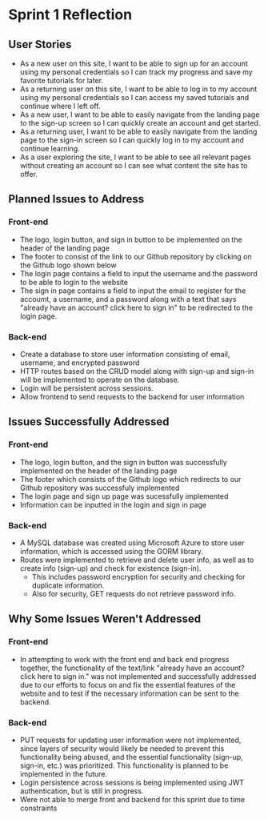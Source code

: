 # Sprint 1 Reflection

## User Stories

-  As a new user on this site, I want to be able to sign up for an account using my personal credentials so I can track my progress and save my favorite tutorials for later.
-  As a returning user on this site, I want to be able to log in to my account using my personal credentials so I can access my saved tutorials and continue where I left off.
- As a new user, I want to be able to easily navigate from the landing page to the sign-up screen so I can quickly create an account and get started.
- As a returning user, I want to be able to easily navigate from the landing page to the sign-in screen so I can quickly log in to my account and continue learning.
- As a user exploring the site, I want to be able to see all relevant pages without creating an account so I can see what content the site has to offer.

## Planned Issues to Address
### Front-end 
- The logo, login button, and sign in button to be implemented on the header of the landing page
- The footer to consist of the link to our Github repository by clicking on the Github logo shown below 
- The login page contains a field to input the username and the password to be able to login to the website
- The sign in page contains a field to input the email to register for the accoumt, a username, and a password
  along with a text that says "already have an account? click here to sign in" to be redirected to the login page.
### Back-end
- Create a database to store user information consisting of email, username, and encrypted password
- HTTP routes based on the CRUD model along with sign-up and sign-in will be implemented to operate on the database.
- Login will be persistent across sessions.
- Allow frontend to send requests to the backend for user information

## Issues Successfully Addressed
### Front-end
- The logo, login button, and the sign in button was successfully implemented on the header of the landing page
- The footer which consists of the Github logo which redirects to our Github repository was successfuly implemented
- The login page and sign up page was sucessfully implemented 
- Information can be inputted in the login and sign in page 
### Back-end
- A MySQL database was created using Microsoft Azure to store user information, which is accessed using the GORM library.
- Routes were implemented to retrieve and delete user info, as well as to create info (sign-up) and check for existence (sign-in).
  - This includes password encryption for security and checking for duplicate information.
  - Also for security, GET requests do not retrieve password info.

## Why Some Issues Weren't Addressed
### Front-end
- In attempting to work with the front end and back end progress together, the functionality of the text/link 
"already have an account? click here to sign in." was not implemented and successfully addressed due to our efforts to focus on and fix the essential features of the website and to test if the necessary information
can be sent to the backend. 
### Back-end
- PUT requests for updating user information were not implemented, since layers of security would likely be needed to prevent this functionality being abused, and the essential functionality (sign-up, sign-in, etc.) was prioritized. This functionality is planned to be implemented in the future.
- Login persistence across sessions is being implemented using JWT authentication, but is still in progress.
- Were not able to merge front and backend for this sprint due to time constraints
